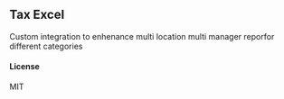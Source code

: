 ## Tax Excel

Custom integration to enhenance multi location multi manager reporfor different categories

#### License

MIT